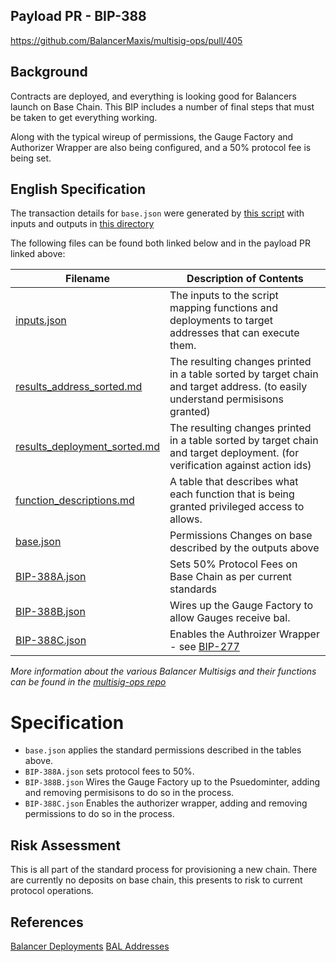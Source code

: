 ## Payload PR - BIP-388
https://github.com/BalancerMaxis/multisig-ops/pull/405

## Background
Contracts are deployed, and everything is looking good for Balancers launch on Base Chain.   This BIP includes a number of final steps that must be taken to get everything working.

Along with the typical wireup of permissions, the Gauge Factory and Authorizer Wrapper are also being configured, and a 50% protocol fee is being set. 
## English Specification

The transaction details  for `base.json` were generated by [this script](https://github.com/BalancerMaxis/multisig-ops/blob/main/action-scripts/gen_add_permissions_payload.py) with inputs and outputs in [this directory](https://github.com/BalancerMaxis/multisig-ops/tree/staging/BIPs/BIP-388)

The following files can be found both linked below and in the payload PR linked above:

| Filename                                                                                                                                      | Description of Contents                                                                                                        |
|-----------------------------------------------------------------------------------------------------------------------------------------------|--------------------------------------------------------------------------------------------------------------------------------|
| [inputs.json](https://github.com/BalancerMaxis/multisig-ops/blob/staging/BIPs/2023-W30/BIP-388/inputs.json)                                   | The inputs to the script mapping functions and deployments to target addresses that can execute them.                          |
| [results_address_sorted.md](https://github.com/BalancerMaxis/multisig-ops/blob/staging/BIPs/2023-W30/BIP-388/results_address_sorted.md)       | The resulting changes printed in a table sorted by target chain and target address. (to easily understand permisisons granted) |
| [results_deployment_sorted.md](https://github.com/BalancerMaxis/multisig-ops/blob/staging/BIPs/2023-W30/BIP-388/results_deployment_sorted.md) | The resulting changes printed in a table sorted by target chain and target deployment. (for verification against action ids)   |
| [function_descriptions.md](https://github.com/BalancerMaxis/multisig-ops/blob/staging/BIPs/2023-W30/BIP-388/function_descriptions.md)         | A table that describes what each function that is being granted privileged access to allows.                                   |                                                                                                                                             |
| [base.json](https://github.com/BalancerMaxis/multisig-ops/blob/staging/BIPs/2023-W30/BIP-388/base.json)                                       | Permissions Changes on base described by the outputs above                                                                     |
 | [BIP-388A.json](https://github.com/BalancerMaxis/multisig-ops/blob/staging/BIPs/2023-W30/BIP-388/BIP-388A.json)                               | Sets 50% Protocol Fees on Base Chain as per current standards                                                                  |
 | [BIP-388B.json](https://github.com/BalancerMaxis/multisig-ops/blob/staging/BIPs/2023-W30/BIP-388/BIP-388B.json)                               | Wires up the Gauge Factory to allow Gauges receive bal.                                                                        |
 | [BIP-388C.json](https://github.com/BalancerMaxis/multisig-ops/blob/staging/BIPs/2023-W30/BIP-388/BIP-388C.json)                               | Enables the Authroizer Wrapper - see [BIP-277](https://forum.balancer.fi/t/bip-277-enable-authorizer-wrapper/4718)             |

_More information about the various Balancer Multisigs and their functions can be found in the [multisig-ops repo](https://github.com/BalancerMaxis/multisig-ops/blob/staging/multisigs.md)_

# Specification
- `base.json` applies the standard permissions described in the tables above.
- `BIP-388A.json` sets protocol fees to 50%.
- `BIP-388B.json` Wires the Gauge Factory up to the Psuedominter, adding and removing permisisons to do so in the process.
- `BIP-388C.json` Enables the authorizer wrapper, adding and removing permissions to do so in the process. 
## Risk Assessment
This is all part of the standard process for provisioning a new chain.  There are currently no deposits on base chain, this presents to risk to current protocol operations.

## References

[Balancer Deployments](https://github.com/balancer/balancer-deployments)
[BAL Addresses](https://github.com/BalancerMaxis/bal_addresses)
